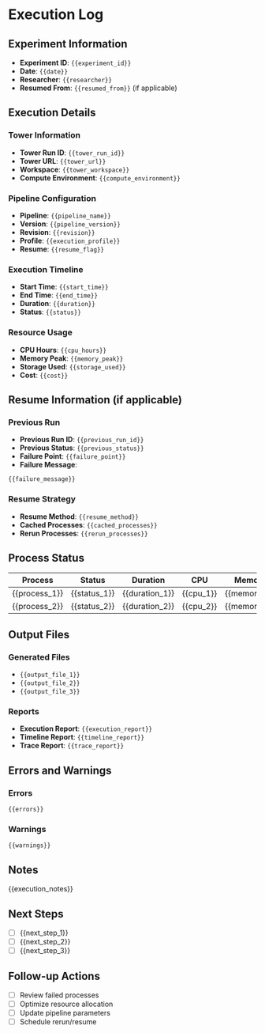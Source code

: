 # Execution Log

## Experiment Information
- **Experiment ID**: `{{experiment_id}}`
- **Date**: `{{date}}`
- **Researcher**: `{{researcher}}`
- **Resumed From**: `{{resumed_from}}` (if applicable)

## Execution Details
### Tower Information
- **Tower Run ID**: `{{tower_run_id}}`
- **Tower URL**: `{{tower_url}}`
- **Workspace**: `{{tower_workspace}}`
- **Compute Environment**: `{{compute_environment}}`

### Pipeline Configuration
- **Pipeline**: `{{pipeline_name}}`
- **Version**: `{{pipeline_version}}`
- **Revision**: `{{revision}}`
- **Profile**: `{{execution_profile}}`
- **Resume**: `{{resume_flag}}`

### Execution Timeline
- **Start Time**: `{{start_time}}`
- **End Time**: `{{end_time}}`
- **Duration**: `{{duration}}`
- **Status**: `{{status}}`

### Resource Usage
- **CPU Hours**: `{{cpu_hours}}`
- **Memory Peak**: `{{memory_peak}}`
- **Storage Used**: `{{storage_used}}`
- **Cost**: `{{cost}}`

## Resume Information (if applicable)
### Previous Run
- **Previous Run ID**: `{{previous_run_id}}`
- **Previous Status**: `{{previous_status}}`
- **Failure Point**: `{{failure_point}}`
- **Failure Message**: 
```
{{failure_message}}
```

### Resume Strategy
- **Resume Method**: `{{resume_method}}`
- **Cached Processes**: `{{cached_processes}}`
- **Rerun Processes**: `{{rerun_processes}}`

## Process Status
| Process | Status | Duration | CPU | Memory | Exit Code |
|---------|--------|----------|-----|---------|-----------|
| {{process_1}} | {{status_1}} | {{duration_1}} | {{cpu_1}} | {{memory_1}} | {{exit_code_1}} |
| {{process_2}} | {{status_2}} | {{duration_2}} | {{cpu_2}} | {{memory_2}} | {{exit_code_2}} |

## Output Files
### Generated Files
- `{{output_file_1}}`
- `{{output_file_2}}`
- `{{output_file_3}}`

### Reports
- **Execution Report**: `{{execution_report}}`
- **Timeline Report**: `{{timeline_report}}`
- **Trace Report**: `{{trace_report}}`

## Errors and Warnings
### Errors
```
{{errors}}
```

### Warnings
```
{{warnings}}
```

## Notes
{{execution_notes}}

## Next Steps
- [ ] {{next_step_1}}
- [ ] {{next_step_2}}
- [ ] {{next_step_3}}

## Follow-up Actions
- [ ] Review failed processes
- [ ] Optimize resource allocation
- [ ] Update pipeline parameters
- [ ] Schedule rerun/resume
